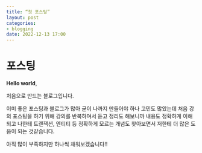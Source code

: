 ```yaml
---
title: “첫 포스팅”
layout: post
categories:
- blogging
date: 2022-12-13 17:00
---
```


# 포스팅

**Hello world**, 

처음으로 만드는 블로그입니다.

이미 좋은 포스팅과 블로그가 많아 굳이 나까지 만들어야 하나 고민도 많았는데 처음 강의 포스팅을 하기 위해 강의를 반복하며서 듣고 정리도 해보니까 내용도 정확하게 이해되고 나한테 트랜잭션, 엔티티 등 정확하게 모르는 개념도 찾아보면서 저한테 더 많은 도움이 되는 것같습니다.

아직 많이 부족하지만 하나씩 채워보겠습니다!!